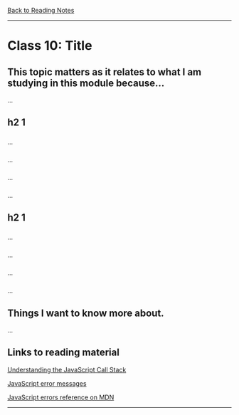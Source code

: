 [Back to Reading Notes](./README.md)

---

# Class 10: Title

## This topic matters as it relates to what I am studying in this module because...

...

## h2 1

###

...

###

...

###

...

###

...

## h2 1

###

...

###

...

###

...

###

...

## Things I want to know more about.

...

## Links to reading material

[Understanding the JavaScript Call Stack](https://www.freecodecamp.org/news/understanding-the-javascript-call-stack-861e41ae61d4)

[JavaScript error messages](https://codeburst.io/javascript-error-messages-debugging-d23f84f0ae7c)

[JavaScript errors reference on MDN](https://developer.mozilla.org/en-US/docs/Web/JavaScript/Reference/Errors)

---
